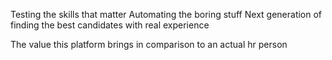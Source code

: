 Testing the skills that matter
Automating the boring stuff
Next generation of finding the best candidates with real experience

The value this platform brings in comparison to an actual hr person